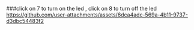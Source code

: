 ###click on 7 to turn on the led , click on 8 to turn off the led
https://github.com/user-attachments/assets/6dca4adc-569a-4b11-9737-d3dbc54483f2

